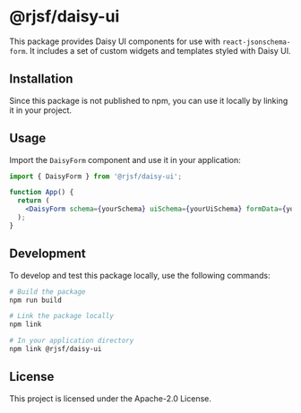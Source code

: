 # @rjsf/daisy-ui

This package provides Daisy UI components for use with `react-jsonschema-form`. It includes a set of custom widgets and templates styled with Daisy UI.

## Installation

Since this package is not published to npm, you can use it locally by linking it in your project.

## Usage

Import the `DaisyForm` component and use it in your application:

```jsx
import { DaisyForm } from '@rjsf/daisy-ui';

function App() {
  return (
    <DaisyForm schema={yourSchema} uiSchema={yourUiSchema} formData={yourFormData} />
  );
}
```

## Development

To develop and test this package locally, use the following commands:

```bash
# Build the package
npm run build

# Link the package locally
npm link

# In your application directory
npm link @rjsf/daisy-ui
```

## License

This project is licensed under the Apache-2.0 License.
